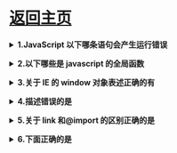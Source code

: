 # [返回主页](https://github.com/yisainan/web-interview/blob/master/README.md)

<b><details><summary>1.JavaScript 以下哪条语句会产生运行错误 </summary></b>

A. var obj = (); B. var obj = []; C. var obj = {}; D. var obj = //;

答案：AD

[参与互动](https://github.com/yisainan/web-interview/issues/543)

</details>

<b><details><summary>2.以下哪些是 javascript 的全局函数</summary></b>

```
A. escape	函数可对字符串进行编码，这样就可以在所有的计算机上读取该字符串。ECMAScript v3 反对使用该方法，应用使用 decodeURI() 和 decodeURIComponent() 替代它。
B. parseFloat	parseFloat() 函数可解析一个字符串，并返回一个浮点数。
该函数指定字符串中的首个字符是否是数字。如果是，则对字符串进行解析，直到到达数字的末端为止，然后以数字返回该数字，而不是作为字符串。
C. eval	 函数可计算某个字符串，并执行其中的的 JavaScript 代码。
D. setTimeout
E. alert
```

答案：ABC

[参与互动](https://github.com/yisainan/web-interview/issues/544)

</details>

<b><details><summary>3.关于 IE 的 window 对象表述正确的有</summary></b>

```
A. window.opener属性本身就是指向window对象
B. window.reload()方法可以用来刷新当前页面  应该是location.reload或者window.location.reload
C. window.location=”a.html”和window.location.href=”a.html”的作用都是把当前页面替换成a.html页面
D. 定义了全局变量g；可以用window.g的方式来存取该变量
```

答案：ACD

[参与互动](https://github.com/yisainan/web-interview/issues/545)

</details>

<b><details><summary>4.描述错误的是</summary></b>

```
A：HTTP状态码302表示暂时性转移
B:domContentLoaded事件早于onload事件
C: IE678不支持事件捕获
D:localStorage 存储的数据在电脑重启后丢失
```

答案：D

解析：

HTTP状态码302表示被请求的资源暂时转移(Moved temporatily)，然后会给出一个转移后的URL，而浏览器在处理服务器返回的302错误时，原则上会重新建立一个TCP连接，然后再取重定向后的URL的页面；但是如果页面存在于缓存中，则不重新获取；

onload事件触发时，页面上所有的DOM，样式表，脚本，图片，flash都已经加载完成了，domContentLoaded事件触发时，仅当DOM加载完成，不包括样式表，图片，flash。

C正确，故选D

[参与互动](https://github.com/yisainan/web-interview/issues/546)

</details>

<b><details><summary>5.关于 link 和@import 的区别正确的是</summary></b>

```
A: link属于XHTML标签，而@import是CSS提供的；
B：页面被加载时，link会同时被加载，而后者引用的CSS会等到页面被加载完再加载
C：import只在IE5以上才能识别 而link是XHTML标签，无兼容问题
D: link方式的样式的权重高于@import的权重
```

答案：A

[参与互动](https://github.com/yisainan/web-interview/issues/547)

</details>

<b><details><summary>6.下面正确的是</summary></b>

```
A: 跨域问题能通过JsonP方案解决
B：不同子域名间仅能通过修改window.name解决跨域   还可以通过script标签src  jsonp等h5 Java split等
C：只有在IE中可通过iframe嵌套跨域
D：MediaQuery属性是进行视频格式检测的属性是做响应式的
```

答案：A

[参与互动](https://github.com/yisainan/web-interview/issues/548)

</details>